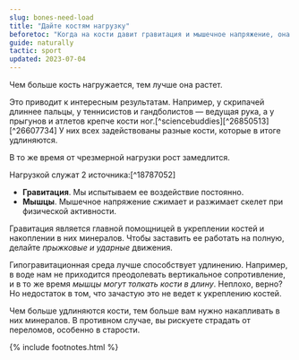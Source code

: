 ```yaml
---
slug: bones-need-load
title: "Дайте костям нагрузку"
beforetoc: "Когда на кости давит гравитация и мышечное напряжение, она лучше растет."
guide: naturally
tactic: sport
updated: 2023-07-04
---
```

Чем больше кость нагружается, тем лучше она растет.

Это приводит к интересным результатам. Например, у скрипачей длиннее пальцы, у теннисистов и гандболистов — ведущая рука, а у прыгунов и атлетов крепче кости ног.[^sciencebuddies][^26850513][^26607734] У них всех задействованы разные кости, которые в итоге удлиняются.

В то же время от чрезмерной нагрузки рост замедлится.

Нагрузкой служат 2 источника:[^18787052]

- **Гравитация**. Мы испытываем ее воздействие постоянно.
- **Мышцы**. Мышечное напряжение сжимает и разжимает скелет при физической активности.

Гравитация является главной помощницей в укреплении костей и накоплении в них минералов. Чтобы заставить ее работать на полную, делайте *прыжковые и ударные* движения.

Гипогравитационная среда лучше способствует удлинению. Например, в воде нам не приходится преодолевать вертикальное сопротивление, и в то же время *мышцы могут толкать кости в длину*. Неплохо, верно? Но недостаток в том, что зачастую это не ведет к укреплению костей.

Чем больше удлиняются кости, тем больше вам нужно накапливать в них минералов. В противном случае, вы рискуете страдать от переломов, особенно в старости.

{% include footnotes.html %}
